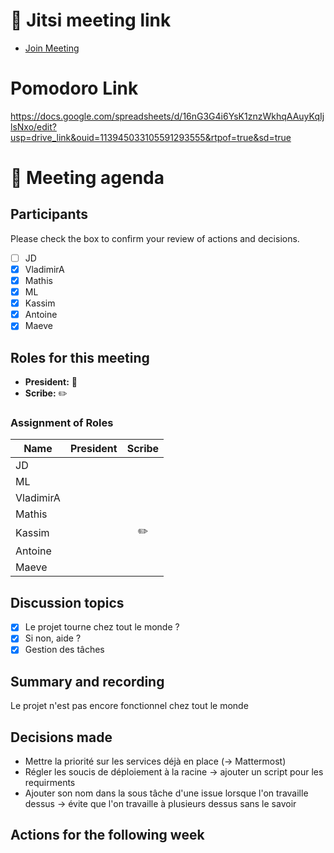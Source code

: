# 📅 Jitsi meeting link
- [Join Meeting](https://jitsi.is/diasciosrl)

# Pomodoro Link 

https://docs.google.com/spreadsheets/d/16nG3G4i6YsK1znzWkhqAAuyKqIjlsNxo/edit?usp=drive_link&ouid=113945033105591293555&rtpof=true&sd=true

# 📝 Meeting agenda

## Participants
Please check the box to confirm your review of actions and decisions.

- [ ] JD
- [x] VladimirA
- [x] Mathis
- [x] ML
- [x] Kassim
- [x] Antoine
- [x] Maeve

## Roles for this meeting
- **President:** :crown:
- **Scribe:** :pencil2:

### Assignment of Roles

| Name      | President | Scribe |
|-----------|:---------:|:------:|
| JD        |           |        |
| ML        |           |        |
| VladimirA |           |        |
| Mathis    |           |        |
| Kassim    |           |:pencil2:|
| Antoine   |           |        |
| Maeve     |           |        |

## Discussion topics
- [x] Le projet tourne chez tout le monde ? 
- [x] Si non, aide ? 
- [x] Gestion des tâches 

## Summary and recording
Le projet n'est pas encore fonctionnel chez tout le monde

## Decisions made
- Mettre la priorité sur les services déjà en place (-> Mattermost)
- Régler les soucis de déploiement à la racine -> ajouter un script pour les requirments
- Ajouter son nom dans la sous tâche d'une issue lorsque l'on travaille dessus -> évite que l'on travaille à plusieurs dessus sans le savoir 

## Actions for the following week
